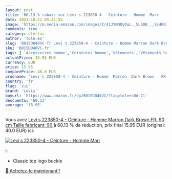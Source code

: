 ```yaml
---
layout: post
title: '60.13 % rabais sur Levi s 223850-4 - Ceinture - Homme  Marr'
date: 2021-10-21 05:47:55
image: 'https://m.media-amazon.com/images/I/41JYMQOyOuL._SL500_._SL400_.jpg'
comments: true
category: ofertas
author: 'tole.es'
slug: 'B015DO40VC-fr Levi s 223850-4 - Ceinture - Homme Marron Dark Brown FR:...'
sku: 'B015DO40VC-fr'
tags: [ 'Accessoires homme','Ceintures homme','Vêtements','Vêtements homme','levis', ]
actualPrice: 15.95 EUR
currency: EUR
price: 15.95
comparePrice: 40.0 EUR
prodname: 'Levi s 223850-4 - Ceinture - Homme  Marron  Dark Brown   FR: 90 cm  Taille fabricant: 90 '
country: 'fr'
flag: '🇫🇷'
brand: 'Levis'
buyurl: 'https://www.amazon.fr/dp/B015DO40VC/?tag=tolees0d-21'
descuento: '60.13'
average: '15.95'
---
```


Vous avez [Levi s 223850-4 - Ceinture - Homme  Marron  Dark Brown   FR: 90 cm  Taille fabricant: 90 ](https://www.amazon.fr/dp/B015DO40VC/?tag=tolees0d-21)  à  60.13 % de réduction, prix final  15.95 EUR (original: 40.0 EUR) ici:

[![Levi s 223850-4 - Ceinture - Homme  Marr](https://m.media-amazon.com/images/I/41JYMQOyOuL._SL500_._SL400_.jpg)](https://www.amazon.fr/dp/B015DO40VC/?tag=tolees0d-21)

ℹ️:

- Classic top logo buckle

[🛒 Achetez-le maintenant!!](https://www.amazon.fr/dp/B015DO40VC/?tag=tolees0d-21)
